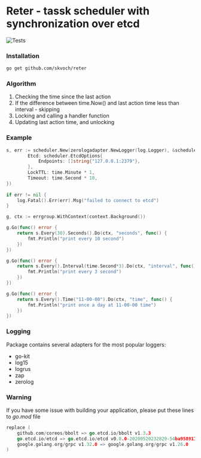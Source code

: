 # Reter - tassk scheduler with synchronization over etcd
![Tests](https://github.com/skvoch/reter/workflows/tests/badge.svg)

### Installation
```bash
go get github.com/skvoch/reter
```

### Algorithm
1. Checking the time since the last action
2. If the difference between time.Now() and last action time less than interval - skipping
3. Locking and calling a handler function
4. Updating last action time, and unlocking

### Example
```go
s, err := scheduler.New(zerologadapter.NewLogger(log.Logger), &scheduler.Options{
		Etcd: scheduler.EtcdOptions{
			Endpoints: []string{"127.0.0.1:2379"},
		},
		LockTTL: time.Minute * 1,
		Timeout: time.Second * 10,
})
	
if err != nil {
	log.Fatal().Err(err).Msg("failed to connect to etcd")
}

g, ctx := errgroup.WithContext(context.Background())

g.Go(func() error {
	return s.Every(30).Seconds().Do(ctx, "seconds", func() {
		fmt.Println("print every 10 second")
	})
})

g.Go(func() error {
	return s.Every().Interval(time.Second*3).Do(ctx, "interval", func() {
		fmt.Println("print every 3 second")
	})
})

g.Go(func() error {
	return s.Every().Time("11-00-00").Do(ctx, "time", func() {
		fmt.Println("print once a day at 11-00-00 time")
	})
})
```

### Logging
Package contains several adapters for the most popular loggers:
* go-kit
* log15
* logrus
* zap
* zerolog

### Warning
If you have some issue with building your application, please put these lines to *go.mod* file
```go
replace (
	github.com/coreos/bbolt => go.etcd.io/bbolt v1.3.3
	go.etcd.io/etcd => go.etcd.io/etcd v0.0.0-20200520232829-54ba9589114f
	google.golang.org/grpc v1.32.0 => google.golang.org/grpc v1.26.0
)
```

